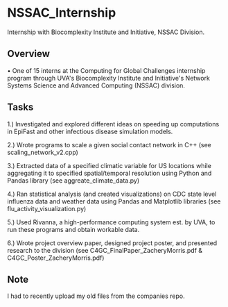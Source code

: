 # NSSAC_Internship
Internship with Biocomplexity Institute and Initiative, NSSAC Division.

## Overview
• One of 15 interns at the Computing for Global Challenges internship program through UVA's Biocomplexity Institute and Initiative's Network Systems Science and Advanced Computing (NSSAC) division.

## Tasks
1.) Investigated and explored different ideas on speeding up computations in EpiFast and other infectious disease simulation models.

2.) Wrote programs to scale a given social contact network in C++ (see scaling_network_v2.cpp)

3.) Extracted data of a specified climatic variable for US locations while aggregating it to specified spatial/temporal resolution using Python and Pandas library (see aggreate_climate_data.py)

4.) Ran statistical analysis (and created visualizations) on CDC state level influenza data and weather data using Pandas and Matplotlib libraries (see flu_activity_visualization.py)

5.) Used Rivanna, a high-performance computing system est. by UVA, to run these programs and obtain workable data.

6.) Wrote project overview paper, designed project poster, and presented research to the division (see C4GC_FinalPaper_ZacheryMorris.pdf & C4GC_Poster_ZacheryMorris.pdf)

## Note
I had to recently upload my old files from the companies repo.

